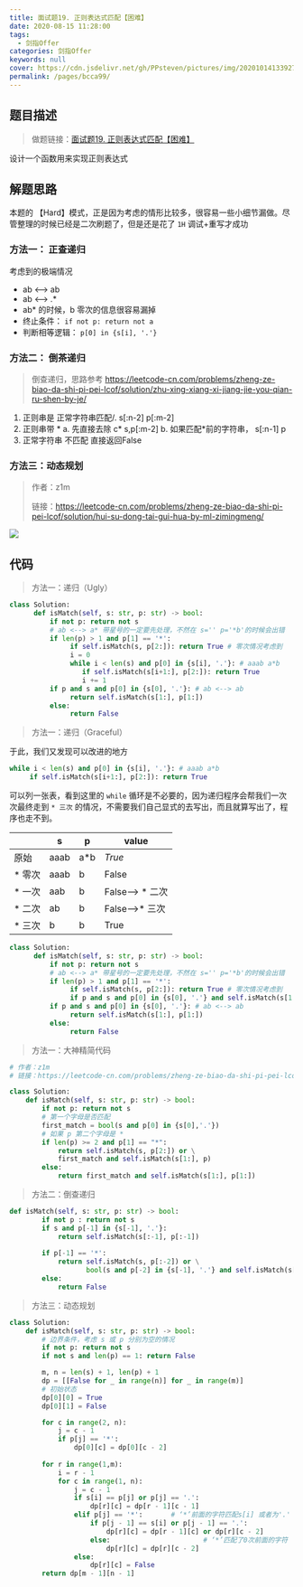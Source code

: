 ```yaml
---
title: 面试题19. 正则表达式匹配【困难】
date: 2020-08-15 11:28:00
tags: 
  - 剑指Offer
categories: 剑指Offer
keywords: null
cover: https://cdn.jsdelivr.net/gh/PPsteven/pictures/img/20201014133927.png
permalink: /pages/bcca99/
---
```


## 题目描述

> 做题链接：[面试题19. 正则表达式匹配【困难】](https://leetcode-cn.com/problems/zheng-ze-biao-da-shi-pi-pei-lcof/)
>

设计一个函数用来实现正则表达式

<!--more-->

## 解题思路

本题的 【Hard】模式，正是因为考虑的情形比较多，很容易一些小细节漏做。尽管整理的时候已经是二次刷题了，但是还是花了 `1H` 调试+重写才成功

### 方法一： 正查递归

 考虑到的极端情况

  - ab <--> ab
  - ab <--> .*
  - ab* 的时候，b 零次的信息很容易漏掉
  - 终止条件： `if not p: return not a`
  - 判断相等逻辑： `p[0] in {s[i], '.'}`

### 方法二： 倒茶递归

> 倒查递归，思路参考
> https://leetcode-cn.com/problems/zheng-ze-biao-da-shi-pi-pei-lcof/solution/zhu-xing-xiang-xi-jiang-jie-you-qian-ru-shen-by-je/

1. 正则串是 正常字符串匹配/. s[:n-2] p[:m-2]
2. 正则串带 * 
    a. 先直接去除 c* s,p[:m-2] 
    b. 如果匹配*前的字符串， s[:n-1] p
3. 正常字符串 不匹配 直接返回False

### 方法三：动态规划

> 作者：z1m
>
> 链接：https://leetcode-cn.com/problems/zheng-ze-biao-da-shi-pi-pei-lcof/solution/hui-su-dong-tai-gui-hua-by-ml-zimingmeng/

![](https://cdn.jsdelivr.net/gh/PPsteven/pictures/img/20200705160832.png)



## 代码

> 方法一：递归（Ugly）

```python
class Solution:
      def isMatch(self, s: str, p: str) -> bool:
          if not p: return not s
          # ab <--> a* 带星号的一定要先处理，不然在 s='' p='*b'的时候会出错
          if len(p) > 1 and p[1] == '*':
               if self.isMatch(s, p[2:]): return True # 零次情况考虑到
               i = 0
               while i < len(s) and p[0] in {s[i], '.'}: # aaab a*b
                  if self.isMatch(s[i+1:], p[2:]): return True 
                  i += 1
          if p and s and p[0] in {s[0], '.'}: # ab <--> ab
               return self.isMatch(s[1:], p[1:])
          else:
               return False
```



> 方法一：递归（Graceful）

于此，我们又发现可以改进的地方

  ```python
  while i < len(s) and p[0] in {s[i], '.'}: # aaab a*b
       if self.isMatch(s[i+1:], p[2:]): return True 
  ```
  可以列一张表，看到这里的 `while` 循环是不必要的，因为递归程序会帮我们一次次最终走到 `* 三次` 的情况，不需要我们自己显式的去写出，而且就算写出了，程序也走不到。

|        | s    | p    | value           |
| ------ | ---- | ---- | --------------- |
| 原始   | aaab | a*b  | *True*          |
| * 零次 | aaab | b    | False           |
| * 一次 | aab  | b    | False--> * 二次 |
| * 二次 | ab   | b    | False-->* 三次  |
| * 三次 | b    | b    | True            |

```python
class Solution:
      def isMatch(self, s: str, p: str) -> bool:
          if not p: return not s
          # ab <--> a* 带星号的一定要先处理，不然在 s='' p='*b'的时候会出错
          if len(p) > 1 and p[1] == '*':
               if self.isMatch(s, p[2:]): return True # 零次情况考虑到
               if p and s and p[0] in {s[0], '.'} and self.isMatch(s[1:], p): return True 
          if p and s and p[0] in {s[0], '.'}: # ab <--> ab
               return self.isMatch(s[1:], p[1:])
          else:
               return False
```



> 方法一：大神精简代码

```python
# 作者：z1m
# 链接：https://leetcode-cn.com/problems/zheng-ze-biao-da-shi-pi-pei-lcof/solution/hui-su-dong-tai-gui-hua-by-ml-zimingmeng/

class Solution:
    def isMatch(self, s: str, p: str) -> bool:
        if not p: return not s
        # 第一个字母是否匹配
        first_match = bool(s and p[0] in {s[0],'.'})
        # 如果 p 第二个字母是 *
        if len(p) >= 2 and p[1] == "*":
            return self.isMatch(s, p[2:]) or \
            first_match and self.isMatch(s[1:], p)
        else:
            return first_match and self.isMatch(s[1:], p[1:])
```



> 方法二：倒查递归

```python
def isMatch(self, s: str, p: str) -> bool:
        if not p : return not s
        if s and p[-1] in {s[-1], '.'}: 
            return self.isMatch(s[:-1], p[:-1])
        
        if p[-1] == '*':
            return self.isMatch(s, p[:-2]) or \
                   bool(s and p[-2] in {s[-1], '.'} and self.isMatch(s[:-1], p))
        else:
            return False
```



> 方法三：动态规划

```python
class Solution:
    def isMatch(self, s: str, p: str) -> bool:
        # 边界条件，考虑 s 或 p 分别为空的情况
        if not p: return not s
        if not s and len(p) == 1: return False

        m, n = len(s) + 1, len(p) + 1
        dp = [[False for _ in range(n)] for _ in range(m)]
        # 初始状态
        dp[0][0] = True
        dp[0][1] = False

        for c in range(2, n):
            j = c - 1
            if p[j] == '*':
                dp[0][c] = dp[0][c - 2]
        
        for r in range(1,m):
            i = r - 1
            for c in range(1, n):
                j = c - 1
                if s[i] == p[j] or p[j] == '.':
                    dp[r][c] = dp[r - 1][c - 1]
                elif p[j] == '*':       # ‘*’前面的字符匹配s[i] 或者为'.'
                    if p[j - 1] == s[i] or p[j - 1] == '.':
                        dp[r][c] = dp[r - 1][c] or dp[r][c - 2]
                    else:                       # ‘*’匹配了0次前面的字符
                        dp[r][c] = dp[r][c - 2] 
                else:
                    dp[r][c] = False
        return dp[m - 1][n - 1]
```

